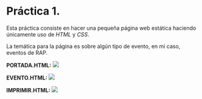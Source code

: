 # Práctica 1.
>>>
Esta práctica consiste en hacer una pequeña página web estática haciendo únicamente uso de *HTML* y *CSS*.
>>>
La temática para la página es sobre algún tipo de evento, en mi caso, eventos de RAP.

**PORTADA.HTML:**
![](https://github.com/sergiovp/SIBW/blob/master/Práctica1/Capturas/portada.png)

**EVENTO.HTML:**
![](https://github.com/sergiovp/SIBW/blob/master/Práctica1/Capturas/evento.png)

**IMPRIMIR.HTML:**
![](https://github.com/sergiovp/SIBW/blob/master/Práctica1/Capturas/imprimir.jpg)